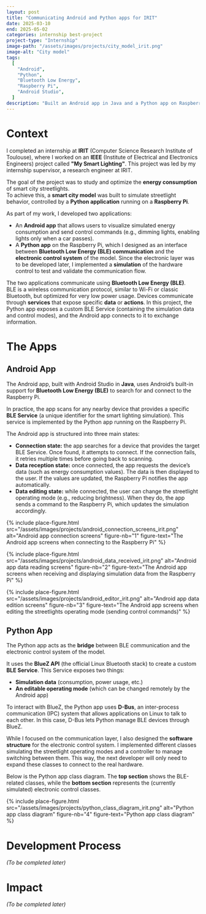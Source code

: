 ```yaml
---
layout: post
title: "Communicating Android and Python apps for IRIT"
date: 2025-03-10
end: 2025-05-02
categories: internship best-project
project-type: "Internship"
image-path: "/assets/images/projects/city_model_irit.png"
image-alt: "City model"
tags:
  [
    "Android",
    "Python",
    "Bluetooth Low Energy",
    "Raspberry Pi",
    "Android Studio",
  ]
description: "Built an Android app in Java and a Python app on Raspberry Pi. The apps communicated over BLE to simulate and control smart city streetlights, with my Python code bridging BLE communication and hardware control (simulated)."
---
```


# Context

I completed an internship at **IRIT** (Computer Science Research Institute of Toulouse), where I worked on an **IEEE** (Institute of Electrical and Electronics Engineers) project called **"My Smart Lighting"**. This project was led by my internship supervisor, a research engineer at IRIT.

The goal of the project was to study and optimize the **energy consumption** of smart city streetlights.  
To achieve this, a **smart city model** was built to simulate streetlight behavior, controlled by a **Python application** running on a **Raspberry Pi**.

As part of my work, I developed two applications:

- An **Android app** that allows users to visualize simulated energy consumption and send control commands (e.g., dimming lights, enabling lights only when a car passes).
- A **Python app** on the Raspberry Pi, which I designed as an interface between **Bluetooth Low Energy (BLE) communication** and the **electronic control system** of the model. Since the electronic layer was to be developed later, I implemented a **simulation** of the hardware control to test and validate the communication flow.

The two applications communicate using **Bluetooth Low Energy (BLE)**.  
BLE is a wireless communication protocol, similar to Wi-Fi or classic Bluetooth, but optimized for very low power usage. Devices communicate through **services** that expose specific **data** or **actions**. In this project, the Python app exposes a custom BLE Service (containing the simulation data and control modes), and the Android app connects to it to exchange information.

# The Apps

## Android App

The Android app, built with Android Studio in **Java**, uses Android’s built-in support for **Bluetooth Low Energy (BLE)** to search for and connect to the Raspberry Pi.

In practice, the app scans for any nearby device that provides a specific **BLE Service** (a unique identifier for the smart lighting simulation). This service is implemented by the Python app running on the Raspberry Pi.

The Android app is structured into three main states:

- **Connection state:** the app searches for a device that provides the target BLE Service. Once found, it attempts to connect. If the connection fails, it retries multiple times before going back to scanning.
- **Data reception state:** once connected, the app requests the device’s data (such as energy consumption values). The data is then displayed to the user. If the values are updated, the Raspberry Pi notifies the app automatically.
- **Data editing state:** while connected, the user can change the streetlight operating mode (e.g., reducing brightness). When they do, the app sends a command to the Raspberry Pi, which updates the simulation accordingly.

{% include place-figure.html src="/assets/images/projects/android_connection_screens_irit.png" alt="Android app connection screens" figure-nb="1" figure-text="The Android app screens when connecting to the Raspberry Pi" %}

{% include place-figure.html src="/assets/images/projects/android_data_received_irit.png" alt="Android app data reading screens" figure-nb="2" figure-text="The Android app screens when receiving and displaying simulation data from the Raspberry Pi" %}

{% include place-figure.html src="/assets/images/projects/android_editor_irit.png" alt="Android app data edition screens" figure-nb="3" figure-text="The Android app screens when editing the streetlights operating mode (sending control commands)" %}

## Python App

The Python app acts as the **bridge** between BLE communication and the electronic control system of the model.

It uses the **BlueZ API** (the official Linux Bluetooth stack) to create a custom **BLE Service**. This Service exposes two things:

- **Simulation data** (consumption, power usage, etc.)
- **An editable operating mode** (which can be changed remotely by the Android app)

To interact with BlueZ, the Python app uses **D-Bus**, an inter-process communication (IPC) system that allows applications on Linux to talk to each other. In this case, D-Bus lets Python manage BLE devices through BlueZ.

While I focused on the communication layer, I also designed the **software structure** for the electronic control system. I implemented different classes simulating the streetlight operating modes and a controller to manage switching between them. This way, the next developer will only need to expand these classes to connect to the real hardware.

Below is the Python app class diagram. The **top section** shows the BLE-related classes, while the **bottom section** represents the (currently simulated) electronic control classes.

{% include place-figure.html src="/assets/images/projects/python_class_diagram_irit.png" alt="Python app class diagram" figure-nb="4" figure-text="Python app class diagram" %}

# Development Process

_(To be completed later)_

# Impact

_(To be completed later)_
